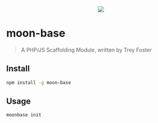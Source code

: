 
<div style="text-align:center"><img src ="https://imgur.com/a/U7pxO" /></div>

# moon-base
> A PHP/JS Scaffolding Module, written by Trey Foster

## Install
```bash
npm install -g moon-base
```

## Usage
```bash
moonbase init
```
